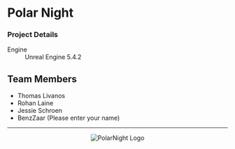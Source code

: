<h1>Polar Night</h1>
<h3>
 Project Details
</h3>
 <dl>
  <dt>Engine</dt>
  <dd>Unreal Engine 5.4.2</dd>
</dl> 
<h2>Team Members</h2>
 <ul>
   <li>Thomas Livanos</li>
   <li>Rohan Laine</li>
   <li>Jessie Schroen</li>
   <li>BenzZaar (Please enter your name)</li>
</ul> 
<hr/>
<p align="center">
  <img src="./SourceArt/Logo_1024.png" alt="PolarNight Logo" />
</p>
